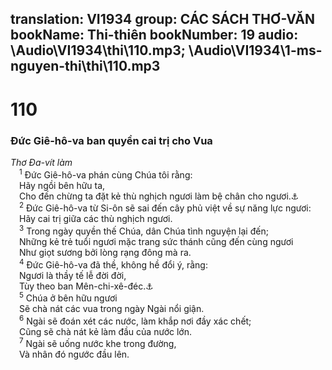 translation: VI1934
group: CÁC SÁCH THƠ-VĂN
bookName: Thi-thiên 
bookNumber: 19
audio: \Audio\VI1934\thi\110.mp3; \Audio\VI1934\1-ms-nguyen-thi\thi\110.mp3
-------

<div class="title"><h1>110</h1><h3>Đức Giê-hô-va ban quyền cai trị cho Vua</h3><i>Thơ Đa-vít làm</i></div>
<span class="verse thi_110_1"> <sup>1</sup> Đức Giê-hô-va phán cùng Chúa tôi rằng: <br/> Hãy ngồi bên hữu ta, <br/> Cho đến chừng ta đặt kẻ thù nghịch ngươi làm bệ chân cho ngươi.<a data-toggle="tooltip" data-placement="bottom" title="Mat 22:44; Mac 12:36; Lu 20:42-43; Cong 2:34-35; 1Co 15:25; Eph 1:20-22; Co 3:1; He 1:13; 8:1; 10:12-13">⚓</a><br/></span>
<span class="verse thi_110_2"> <sup>2</sup> Đức Giê-hô-va từ Si-ôn sẽ sai đến cây phủ việt về sự năng lực ngươi: <br/> Hãy cai trị giữa các thù nghịch ngươi. <br/></span>
<span class="verse thi_110_3"> <sup>3</sup> Trong ngày quyền thế Chúa, dân Chúa tình nguyện lại đến; <br/> Những kẻ trẻ tuổi ngươi mặc trang sức thánh cũng đến cùng ngươi <br/> Như giọt sương bởi lòng rạng đông mà ra. <br/></span>
<span class="verse thi_110_4"> <sup>4</sup> Đức Giê-hô-va đã thề, không hề đổi ý, rằng: <br/> Ngươi là thầy tế lễ đời đời, <br/> Tùy theo ban Mên-chi-xê-đéc.<a data-toggle="tooltip" data-placement="bottom" title="He 5:6; 6:20; 7:17,21">⚓</a><br/></span>
<span class="verse thi_110_5"> <sup>5</sup> Chúa ở bên hữu ngươi <br/> Sẽ chà nát các vua trong ngày Ngài nổi giận. <br/></span>
<span class="verse thi_110_6"> <sup>6</sup> Ngài sẽ đoán xét các nước, làm khắp nơi đầy xác chết; <br/> Cũng sẽ chà nát kẻ làm đầu của nước lớn. <br/></span>
<span class="verse thi_110_7"> <sup>7</sup> Ngài sẽ uống nước khe trong đường, <br/> Và nhân đó ngước đầu lên. <br/></span>
